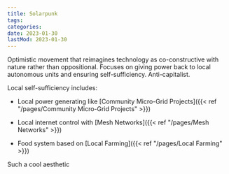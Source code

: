 ```yaml
---
title: Solarpunk
tags:
categories:
date: 2023-01-30
lastMod: 2023-01-30
---
```

Optimistic movement that reimagines technology as co-constructive with nature rather than oppositional. Focuses on giving power back to local autonomous units and ensuring self-sufficiency. Anti-capitalist.

Local self-sufficiency includes:

  + Local power generating like [Community Micro-Grid Projects]({{< ref "/pages/Community Micro-Grid Projects" >}})

  + Local internet control with [Mesh Networks]({{< ref "/pages/Mesh Networks" >}})

  + Food system based on [Local Farming]({{< ref "/pages/Local Farming" >}})

Such a cool aesthetic